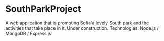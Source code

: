 # SouthParkProject
A web application that is promoting Sofia'a lovely South park and the activities that take place in it. Under construction. Technologies: Node.js / MongoDB / Express.js
